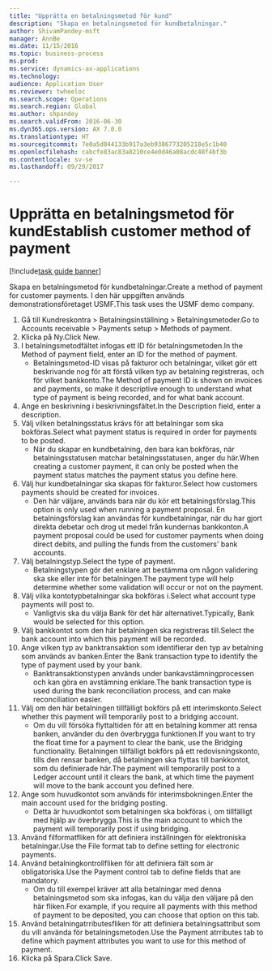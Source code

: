 ```yaml
--- 
title: "Upprätta en betalningsmetod för kund"
description: "Skapa en betalningsmetod för kundbetalningar."
author: ShivamPandey-msft
manager: AnnBe
ms.date: 11/15/2016
ms.topic: business-process
ms.prod: 
ms.service: dynamics-ax-applications
ms.technology: 
audience: Application User
ms.reviewer: twheeloc
ms.search.scope: Operations
ms.search.region: Global
ms.author: shpandey
ms.search.validFrom: 2016-06-30
ms.dyn365.ops.version: AX 7.0.0
ms.translationtype: HT
ms.sourcegitcommit: 7e0a5d044133b917a3eb9386773205218e5c1b40
ms.openlocfilehash: cabcfe83ac83a8210ce4e0d46a08acdc48f4bf3b
ms.contentlocale: sv-se
ms.lasthandoff: 09/29/2017

---
```

# <a name="establish-customer-method-of-payment"></a><span data-ttu-id="5acb4-103">Upprätta en betalningsmetod för kund</span><span class="sxs-lookup"><span data-stu-id="5acb4-103">Establish customer method of payment</span></span>

[!include[task guide banner](../../includes/task-guide-banner.md)]

<span data-ttu-id="5acb4-104">Skapa en betalningsmetod för kundbetalningar.</span><span class="sxs-lookup"><span data-stu-id="5acb4-104">Create a method of payment for customer payments.</span></span> <span data-ttu-id="5acb4-105">I den här uppgiften används demonstrationsföretaget USMF.</span><span class="sxs-lookup"><span data-stu-id="5acb4-105">This task uses the USMF demo company.</span></span>

1. <span data-ttu-id="5acb4-106">Gå till Kundreskontra > Betalningsinställning > Betalningsmetoder.</span><span class="sxs-lookup"><span data-stu-id="5acb4-106">Go to Accounts receivable > Payments setup > Methods of payment.</span></span>
2. <span data-ttu-id="5acb4-107">Klicka på Ny.</span><span class="sxs-lookup"><span data-stu-id="5acb4-107">Click New.</span></span>
3. <span data-ttu-id="5acb4-108">I betalningsmetodfältet infogas ett ID för betalningsmetoden.</span><span class="sxs-lookup"><span data-stu-id="5acb4-108">In the Method of payment field, enter an ID for the method of payment.</span></span>
    * <span data-ttu-id="5acb4-109">Betalningsmetod-ID visas på fakturor och betalningar, vilket gör ett beskrivande nog för att förstå vilken typ av betalning registreras, och för vilket bankkonto.</span><span class="sxs-lookup"><span data-stu-id="5acb4-109">The Method of payment ID is shown on invoices and payments, so make it descriptive enough to understand what type of payment is being recorded, and for what bank account.</span></span>  
4. <span data-ttu-id="5acb4-110">Ange en beskrivning i beskrivningsfältet.</span><span class="sxs-lookup"><span data-stu-id="5acb4-110">In the Description field, enter a description.</span></span>
5. <span data-ttu-id="5acb4-111">Välj vilken betalningsstatus krävs för att betalningar som ska bokföras.</span><span class="sxs-lookup"><span data-stu-id="5acb4-111">Select what payment status is required in order for payments to be posted.</span></span>
    * <span data-ttu-id="5acb4-112">När du skapar en kundbetalning, den bara kan bokföras, när betalningsstatusen matchar betalningsstatusen, anger du här.</span><span class="sxs-lookup"><span data-stu-id="5acb4-112">When creating a customer payment, it can only be posted when the payment status matches the payment status you define here.</span></span>  
6. <span data-ttu-id="5acb4-113">Välj hur kundbetalningar ska skapas för fakturor.</span><span class="sxs-lookup"><span data-stu-id="5acb4-113">Select how customers payments should be created for invoices.</span></span>
    * <span data-ttu-id="5acb4-114">Den här väljare, används bara när du kör ett betalningsförslag.</span><span class="sxs-lookup"><span data-stu-id="5acb4-114">This option is only used when running a payment proposal.</span></span> <span data-ttu-id="5acb4-115">En betalningsförslag kan användas för kundbetalningar, när du har gjort direkta debetar och drog ut medel från kundernas bankkonton.</span><span class="sxs-lookup"><span data-stu-id="5acb4-115">A payment proposal could be used for customer payments when doing direct debits, and pulling the funds from the customers' bank accounts.</span></span>  
7. <span data-ttu-id="5acb4-116">Välj betalningstyp.</span><span class="sxs-lookup"><span data-stu-id="5acb4-116">Select the type of payment.</span></span>
    * <span data-ttu-id="5acb4-117">Betalningstypen gör det enklare att bestämma om någon validering ska ske eller inte för betalningen.</span><span class="sxs-lookup"><span data-stu-id="5acb4-117">The payment type will help determine whether some validation will occur or not on the payment.</span></span>  
8. <span data-ttu-id="5acb4-118">Välj vilka kontotypbetalningar ska bokföras i.</span><span class="sxs-lookup"><span data-stu-id="5acb4-118">Select what account type payments will post to.</span></span>
    * <span data-ttu-id="5acb4-119">Vanligtvis ska du välja Bank för det här alternativet.</span><span class="sxs-lookup"><span data-stu-id="5acb4-119">Typically, Bank would be selected for this option.</span></span>  
9. <span data-ttu-id="5acb4-120">Välj bankkontot som den här betalningen ska registreras till.</span><span class="sxs-lookup"><span data-stu-id="5acb4-120">Select the bank account into which this payment will be recorded.</span></span>
10. <span data-ttu-id="5acb4-121">Ange vilken typ av banktransaktion som identifierar den typ av betalning som används av banken.</span><span class="sxs-lookup"><span data-stu-id="5acb4-121">Enter the Bank transaction type to identify the type of payment used by your bank.</span></span>
    * <span data-ttu-id="5acb4-122">Banktransaktionstypen används under bankavstämningprocessen och kan göra en avstämning enklare.</span><span class="sxs-lookup"><span data-stu-id="5acb4-122">The bank transaction type is used during the bank reconciliation process, and can make reconciliation easier.</span></span>  
11. <span data-ttu-id="5acb4-123">Välj om den här betalningen tillfälligt bokförs på ett interimskonto.</span><span class="sxs-lookup"><span data-stu-id="5acb4-123">Select whether this payment will temporarily post to a bridging account.</span></span>
    * <span data-ttu-id="5acb4-124">Om du vill försöka flyttaltiden för att en betalning kommer att rensa banken, använder du den överbrygga funktionen.</span><span class="sxs-lookup"><span data-stu-id="5acb4-124">If you want to try the float time for a payment to clear the bank, use the Bridging functionality.</span></span> <span data-ttu-id="5acb4-125">Betalningen tillfälligt bokförs på ett redovisningskonto, tills den rensar banken, då betalningen ska flyttas till bankkontot, som du definierade här.</span><span class="sxs-lookup"><span data-stu-id="5acb4-125">The payment will temporarily post to a Ledger account until it clears the bank, at which time the payment will move to the bank account you defined here.</span></span>  
12. <span data-ttu-id="5acb4-126">Ange som huvudkontot som används för interimsbokningen.</span><span class="sxs-lookup"><span data-stu-id="5acb4-126">Enter the main account used for the bridging posting.</span></span>
    * <span data-ttu-id="5acb4-127">Detta är huvudkontot som betalningen ska bokföras i, om tillfälligt med hjälp av överbrygga.</span><span class="sxs-lookup"><span data-stu-id="5acb4-127">This is the main account to which the payment will temporarily post if using bridging.</span></span>  
13. <span data-ttu-id="5acb4-128">Använd filformatfliken för att definiera inställningen för elektroniska betalningar.</span><span class="sxs-lookup"><span data-stu-id="5acb4-128">Use the File format tab to define setting for electronic payments.</span></span>
14. <span data-ttu-id="5acb4-129">Använd betalningkontrollfliken för att definiera fält som är obligatoriska.</span><span class="sxs-lookup"><span data-stu-id="5acb4-129">Use the Payment control tab to define fields that are mandatory.</span></span>
    * <span data-ttu-id="5acb4-130">Om du till exempel kräver att alla betalningar med denna betalningsmetod som ska infogas, kan du välja den väljare på den här fliken.</span><span class="sxs-lookup"><span data-stu-id="5acb4-130">For example, if you require all payments with this method of payment to be deposited, you can choose that option on this tab.</span></span>  
15. <span data-ttu-id="5acb4-131">Använd betalningatrributesfliken för att definiera betalningsattribut som du vill använda för betalningsmetoden.</span><span class="sxs-lookup"><span data-stu-id="5acb4-131">Use the Payment atrributes tab to define which payment attributes you want to use for this method of payment.</span></span>
16. <span data-ttu-id="5acb4-132">Klicka på Spara.</span><span class="sxs-lookup"><span data-stu-id="5acb4-132">Click Save.</span></span>


